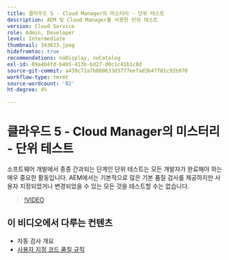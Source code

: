 ```yaml
---
title: 클라우드 5 - Cloud Manager의 미스터리 - 단위 테스트
description: AEM 및 Cloud Manager를 사용한 단위 테스트
version: Cloud Service
role: Admin, Developer
level: Intermediate
thumbnail: 343623.jpeg
hidefromtoc: true
recommendations: noDisplay, noCatalog
exl-id: 09a4b4fd-b4b5-413b-bd27-d0c1c41b1c8d
source-git-commit: a439c72a7b080633d3777eefad3b47f01c92b970
workflow-type: tm+mt
source-wordcount: '82'
ht-degree: 4%

---
```


# 클라우드 5 - Cloud Manager의 미스터리 - 단위 테스트

소프트웨어 개발에서 종종 간과되는 단계인 단위 테스트는 모든 개발자가 완료해야 하는 매우 중요한 활동입니다. AEM에서는 기본적으로 많은 기본 품질 검사를 제공하지만 사용자 지정되었거나 변경되었을 수 있는 모든 것을 테스트할 수는 없습니다.

>[!VIDEO](https://video.tv.adobe.com/v/343623?quality=12&learn=on)

## 이 비디오에서 다루는 컨텐츠

+ 자동 검사 개요
+ [사용자 지정 코드 품질 규칙](https://experienceleague.adobe.com/docs/experience-manager-cloud-service/content/implementing/using-cloud-manager/test-results/custom-code-quality-rules.html)
